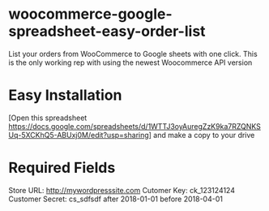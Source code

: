 # woocommerce-google-spreadsheet-easy-order-list
List your orders from WooCommerce to Google sheets with one click. This is the only working rep with using the newest Woocommerce API version

# Easy Installation
[Open this spreadsheet https://docs.google.com/spreadsheets/d/1WTTJ3oyAuregZzK9ka7RZQNKSUq-5XCKhQ5-ABUxj0M/edit?usp=sharing] and make a copy to your drive

# Required Fields
Store URL: http://mywordpresssite.com
Cutomer Key: ck_123124124
Customer Secret: cs_sdfsdf
after 2018-01-01
before 2018-04-01
